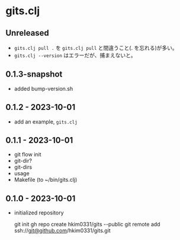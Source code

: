 # gits.clj

## Unreleased
- `gits.clj pull .`  を `gits.clj pull` と間違うこと(. を忘れる)が多い。
- `gits.clj --version` はエラーだが、捕まえないと。

## 0.1.3-snapshot
- added bump-version.sh

## 0.1.2 - 2023-10-01
- add an example, `gits.clj`

## 0.1.1 - 2023-10-01
- git flow init
- git-dir?
- git-dirs
- usage
- Makefile (to ~/bin/gits.clj)

## 0.1.0 - 2023-10-01
- initialized repository

    git init
    gh repo create hkim0331/gits --public
    git remote add ssh://git@github.com/hkim0331/gits.git
